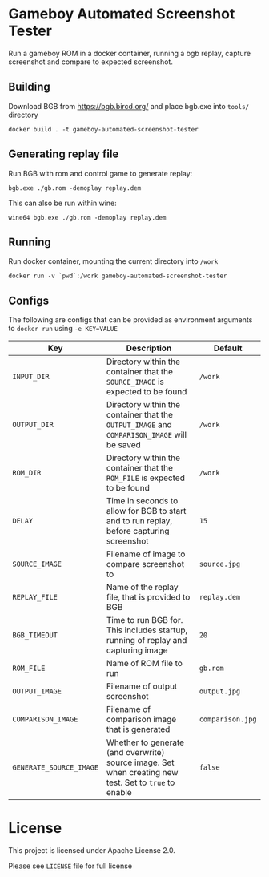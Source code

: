 
# Gameboy Automated Screenshot Tester

Run a gameboy ROM in a docker container, running a bgb replay, capture screenshot and compare to expected screenshot.

## Building

Download BGB from https://bgb.bircd.org/ and place bgb.exe into `tools/` directory

```
docker build . -t gameboy-automated-screenshot-tester
```

## Generating replay file

Run BGB with rom and control game to generate replay:

```
bgb.exe ./gb.rom -demoplay replay.dem
```

This can also be run within wine:

```
wine64 bgb.exe ./gb.rom -demoplay replay.dem
```

## Running

Run docker container, mounting the current directory into `/work`

```
docker run -v `pwd`:/work gameboy-automated-screenshot-tester
```

## Configs

The following are configs that can be provided as environment arguments to `docker run` using `-e KEY=VALUE`

| Key  | Description | Default |
--- | --- | --- |
| `INPUT_DIR` | Directory within the container that the `SOURCE_IMAGE` is expected to be found | `/work` |
| `OUTPUT_DIR` | Directory within the container that the `OUTPUT_IMAGE` and `COMPARISON_IMAGE` will be saved | `/work` |
| `ROM_DIR` | Directory within the container that the `ROM_FILE` is expected to be found | `/work` |
| `DELAY` | Time in seconds to allow for BGB to start and to run replay, before capturing screenshot | `15` |
| `SOURCE_IMAGE` | Filename of image to compare screenshot to | `source.jpg` |
| `REPLAY_FILE` | Name of the replay file, that is provided to BGB | `replay.dem` |
| `BGB_TIMEOUT` | Time to run BGB for. This includes startup, running of replay and capturing image | `20` |
| `ROM_FILE` | Name of ROM file to run | `gb.rom` |
| `OUTPUT_IMAGE` | Filename of output screenshot | `output.jpg` |
| `COMPARISON_IMAGE` | Filename of comparison image that is generated | `comparison.jpg` |
| `GENERATE_SOURCE_IMAGE` | Whether to generate (and overwrite) source image. Set when creating new test. Set to `true` to enable | `false` |


# License

This project is licensed under Apache License 2.0.

Please see `LICENSE` file for full license

